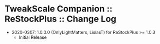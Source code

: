 # TweakScale Companion :: ReStockPlus :: Change Log

* 2020-0307: 1.0.0.0 (OnlyLightMatters, LisiasT) for ReStockPlus >= 1.0.3
	+ Initial Release
